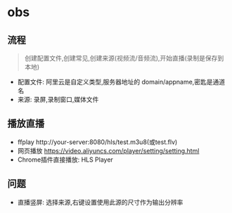 # obs

## 流程
> 创建配置文件,创建常见,创建来源(视频流/音频流),开始直播(录制是保存到本地)
- 配置文件: 阿里云是自定义类型,服务器地址的 domain/appname,密匙是通道名
- 来源: 录屏,录制窗口,媒体文件

## 播放直播
- ffplay http://your-server:8080/hls/test.m3u8(或test.flv)
- 网页播放 https://video.aliyuncs.com/player/setting/setting.html
- Chrome插件直接播放: HLS Player

## 问题
- 直播竖屏: 选择来源,右键设置使用此源的尺寸作为输出分辨率
